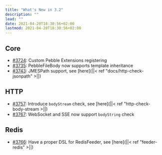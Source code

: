 ```yaml
---
title: "What's New in 3.2"
description: ""
lead: ""
date: 2021-04-20T18:30:56+02:00
lastmod: 2021-04-20T18:30:56+02:00
---
```


## Core

* [#3724](https://github.com/gatling/gatling/issues/3724): Custom Pebble Extensions registering
* [#3735](https://github.com/gatling/gatling/issues/3735): PebbleFileBody now supports template inheritance
* [#3743](https://github.com/gatling/gatling/issues/3743): JMESPath support, see [here](||< ref "docs/http-check-jsonpath" >||)

## HTTP

* [#3757](https://github.com/gatling/gatling/issues/3757): Introduce `bodyStream` check, see [here](||< ref "http-check-body-stream >||)
* [#3767](https://github.com/gatling/gatling/issues/3767): WebSocket and SSE now support `bodyString` check

## Redis

* [#3766](https://github.com/gatling/gatling/issues/3766): Have a proper DSL for RedisFeeder, see [here](||< ref "feeder-redis" >||)
